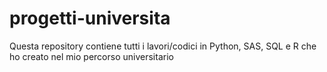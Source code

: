 # progetti-universita
Questa repository contiene tutti i lavori/codici in Python, SAS, SQL e R che ho creato nel mio percorso universitario

